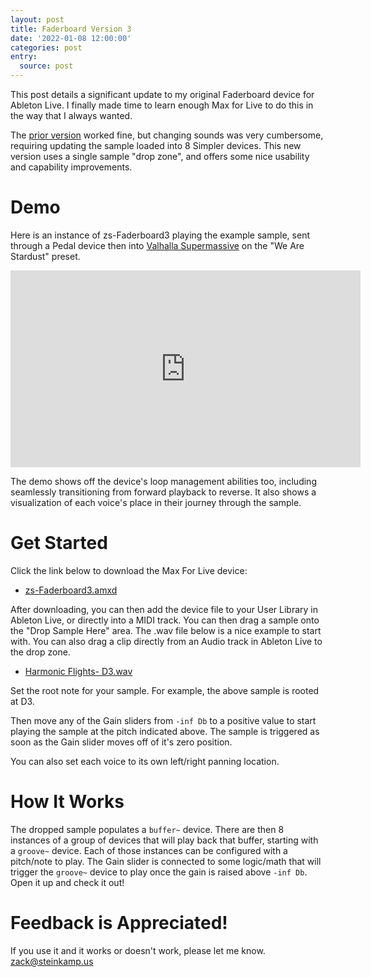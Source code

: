 ```yaml
---
layout: post
title: Faderboard Version 3
date: '2022-01-08 12:00:00'
categories: post
entry:
  source: post
---
```


This post details a significant update to my original Faderboard device for Ableton Live. I finally made time to learn enough Max for Live to do this in the way that I always wanted.

The [prior version](/post/2021/12/01/faderboard-in-ableton.html) worked fine, but changing sounds was very cumbersome, requiring updating the sample loaded into 8 Simpler devices. This new version uses a single sample "drop zone", and offers some nice usability and capability improvements.

# Demo
Here is an instance of zs-Faderboard3 playing the example sample, sent through a Pedal device then into [Valhalla Supermassive](https://valhalladsp.com/shop/reverb/valhalla-supermassive/) on the "We Are Stardust" preset.

<iframe width="560" height="315" src="https://www.youtube.com/embed/UWtkUmbyKyc" title="YouTube video player" frameborder="0" allow="accelerometer; autoplay; clipboard-write; encrypted-media; gyroscope; picture-in-picture" allowfullscreen></iframe>

The demo shows off the device's loop management abilities too, including seamlessly transitioning from forward playback to reverse. It also shows a visualization of each voice's place in their journey through the sample.

# Get Started

Click the link below to download the Max For Live device:

* [zs-Faderboard3.amxd](https://github.com/zsteinkamp/m4l-zs-Faderboard3/blob/main/zs-Faderboard3.amxd?raw=true)

After downloading, you can then add the device file to your User Library in Ableton Live, or directly into a MIDI track. You can then drag a sample onto the "Drop Sample Here" area. The .wav file below is a nice example to start with. You can also drag a clip directly from an Audio track in Ableton Live to the drop zone.

* [Harmonic Flights- D3.wav](https://github.com/zsteinkamp/m4l-zs-Faderboard3/blob/main/samples/Harmonic%20Flights-%20D3.wav?raw=true)

Set the root note for your sample. For example, the above sample is rooted at D3.

Then move any of the Gain sliders from `-inf Db` to a positive value to start playing the sample at the pitch indicated above. The sample is triggered as soon as the Gain slider moves off of it's zero position.

You can also set each voice to its own left/right panning location.

# How It Works

The dropped sample populates a `buffer~` device. There are then 8 instances of a group of devices that will play back that buffer, starting with a `groove~` device. Each of those instances can be configured with a pitch/note to play. The Gain slider is connected to some logic/math that will trigger the `groove~` device to play once the gain is raised above `-inf Db`. Open it up and check it out!

# Feedback is Appreciated!

If you use it and it works or doesn't work, please let me know. [zack@steinkamp.us](mailto:zack@steinkamp.us)
